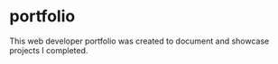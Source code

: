 # portfolio
This web developer portfolio was created to document and showcase projects I completed.
